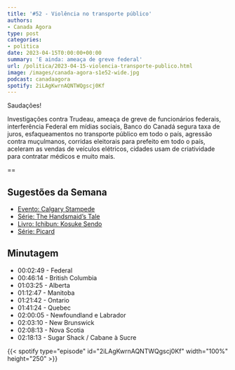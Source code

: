 ```yaml
---
title: '#52 - Violência no transporte público'
authors:
- Canada Agora
type: post
categories:
- politica
date: 2023-04-15T0:00:00+00:00
summary: 'E ainda: ameaça de greve federal'
url: /politica/2023-04-15-violencia-transporte-publico.html
image: /images/canada-agora-s1e52-wide.jpg
podcast: canadaagora
spotify: 2iLAgKwrnAQNTWQgscj0Kf
---
```


Saudações!

Investigações contra Trudeau, ameaça de greve de funcionários federais, interferência Federal em mídias sociais, Banco do Canadá segura taxa de juros, esfaqueamentos no transporte público em todo o país, agressão contra muçulmanos, corridas eleitorais para prefeito em todo o país, aceleram as vendas de veículos elétricos, cidades usam de criatividade para contratar médicos e muito mais.

==

## Sugestões da Semana
- [Evento: Calgary Stampede](https://www.calgarystampede.com/)
- [Série: The Handsmaid’s Tale](https://www.imdb.com/title/tt5834204/)
- [Livro: Ichibun: Kosuke Sendo](https://www.amazon.com/Ichibun-Japanese-Precision-Kosuke-Sendo/dp/B0B69BVQJW)
- [Série: Picard](https://www.imdb.com/title/tt8806524/)

## Minutagem
- 00:02:49 - Federal
- 00:46:14 - British Columbia
- 01:03:25 - Alberta
- 01:12:47 - Manitoba
- 01:21:42 - Ontario
- 01:41:24 - Quebec
- 02:00:05 - Newfoundland e Labrador
- 02:03:10 - New Brunswick
- 02:08:13 - Nova Scotia
- 02:18:13 - Sugar Shack / Cabane à Sucre

{{< spotify type="episode" id="2iLAgKwrnAQNTWQgscj0Kf" width="100%" height="250" >}}
